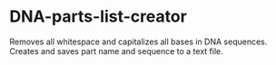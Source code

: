 # DNA-parts-list-creator
Removes all whitespace and capitalizes all bases in DNA sequences. Creates and saves part name and sequence to a text file.
